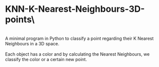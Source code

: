 # KNN-K-Nearest-Neighbours-3D-points\
\
A minimal program in Python to classify a point regarding their K Nearest Neighbours in a 3D space.\
\
Each object has a color and by calculating the Nearest Neighbours, we classify the color or a certain new point.
